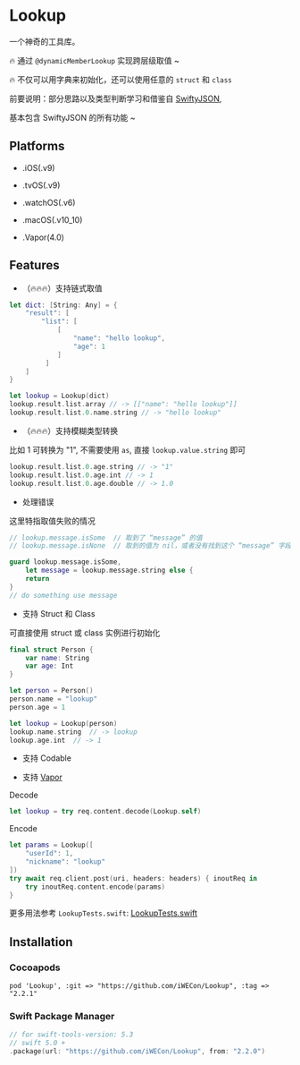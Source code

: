 # Lookup

一个神奇的工具库。

🔥 通过 `@dynamicMemberLookup` 实现跨层级取值 ~

🔥 不仅可以用字典来初始化，还可以使用任意的 `struct` 和 `class` 

前要说明：部分思路以及类型判断学习和借鉴自 [SwiftyJSON](https://github.com/SwiftyJSON/SwiftyJSON),

基本包含 SwiftyJSON 的所有功能 ~

## Platforms

* .iOS(.v9)

* .tvOS(.v9)

* .watchOS(.v6)

* .macOS(.v10_10)

* .Vapor(4.0)


## Features

* （🔥🔥🔥）支持链式取值
```swift
let dict: [String: Any] = {
    "result": [
        "list": [
            [
                "name": "hello lookup",
                "age": 1
            ]
         ]
    ]
}

let lookup = Lookup(dict)
lookup.result.list.array // -> [["name": "hello lookup"]]
lookup.result.list.0.name.string // -> "hello lookup"
```

* （🔥🔥🔥）支持模糊类型转换 

比如 1 可转换为 "1", 不需要使用 `as`, 直接 `lookup.value.string` 即可 

```swift
lookup.result.list.0.age.string // -> "1"
lookup.result.list.0.age.int // -> 1
lookup.result.list.0.age.double // -> 1.0
```

* 处理错误

这里特指取值失败的情况

```swift
// lookup.message.isSome  // 取到了 “message” 的值
// lookup.message.isNone  // 取到的值为 nil，或者没有找到这个 “message” 字段

guard lookup.message.isSome,
    let message = lookup.message.string else {
    return
}
// do something use message
```

* 支持 Struct 和 Class

可直接使用 struct 或 class 实例进行初始化

```swift
final struct Person {
    var name: String
    var age: Int
}

let person = Person()
person.name = "lookup"
person.age = 1

let lookup = Lookup(person)
lookup.name.string  // -> lookup
lookup.age.int  // -> 1
```

* 支持 Codable

* 支持 [Vapor](https://github.com/vapor/vapor)

Decode
```swift
let lookup = try req.content.decode(Lookup.self)
```

Encode
```swift
let params = Lookup([
    "userId": 1,
    "nickname": "lookup"
])
try await req.client.post(uri, headers: headers) { inoutReq in 
    try inoutReq.content.encode(params)
}
```

更多用法参考 `LookupTests.swift`: [LookupTests.swift](https://github.com/iWECon/Lookup/blob/main/Tests/LookupTests/LookupTests.swift)


## Installation

### Cocoapods

`pod 'Lookup', :git => "https://github.com/iWECon/Lookup", :tag => "2.2.1"`


### Swift Package Manager
```swift
// for swift-tools-version: 5.3
// swift 5.0 +
.package(url: "https://github.com/iWECon/Lookup", from: "2.2.0")
```
